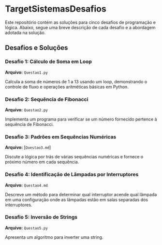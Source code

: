 
# TargetSistemasDesafios

Este repositório contém as soluções para cinco desafios de programação e lógica. Abaixo, segue uma breve descrição de cada desafio e a abordagem adotada na solução.

## Desafios e Soluções

### Desafio 1: Cálculo de Soma em Loop
**Arquivo:** `Questao1.py`

Calcula a soma de números de 1 a 13 usando um loop, demonstrando o controle de fluxo e operações aritméticas básicas em Python.

### Desafio 2: Sequência de Fibonacci
**Arquivo:** `Questao2.py`

Implementa um programa para verificar se um número fornecido pertence à sequência de Fibonacci.

### Desafio 3: Padrões em Sequências Numéricas
**Arquivo:** [`Questao3.md`]

Discute a lógica por trás de várias sequências numéricas e fornece o próximo número em cada sequência.

### Desafio 4: Identificação de Lâmpadas por Interruptores
**Arquivo:** `Questao4.md`

Descreve um método para determinar qual interruptor acende qual lâmpada em uma configuração onde as lâmpadas estão em salas separadas dos interruptores. 

### Desafio 5: Inversão de Strings
**Arquivo:** `Questao5.py`

Apresenta um algoritmo para inverter uma string.



